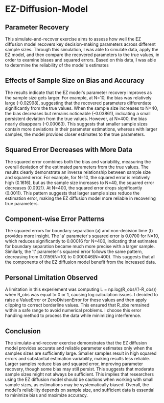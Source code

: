 # EZ-Diffusion-Model

## Parameter Recovery
This simulate-and-recover exercise aims to assess how well the EZ diffusion model recovers key decision-making parameters across different sample sizes. Through this simulation, I was able to simulate data, apply the EZ model, and then compare the recovered parameters to the true values, in order to examine biases and squared errors. Based on this data, I was able to determine the reliability of the model's estimates 

## Effects of Sample Size on Bias and Accuracy
The results indicate that the EZ model's parameter recovery improves as the sample size gets larger. For example, at N=10, the bias was relatively large (-0.02998), suggesting that the recovered parameters differentiate significantly from the true values. When the sample size increases to N=40, the bias decreases but remains noticeable (-0.03861), indicating a small persistent deviation from the true values. However, at N=400, the bias nearly disappears (-0.00063). This suggests that smaller sample sizes contain more deviations in their parameter estimations, whereas with larger samples, the model provides closer estimates to the true parameters.  
## Squared Error Decreases with More Data
The squared error combines both the bias and variability, measuring the overall deviation of the estimated parameters from the true values. The results clearly demonstrate an inverse relationship between sample size and squared error. For example, for N=10, the squared error is relatively high (0.1616), but as the sample size increases to N=40, the squared error decreases (0.0921). At N=400, the squared error drops significantly (0.0011). This pattern suggests that larger sample sizes reduce the estimation error, making the EZ diffusion model more reliable in recovering true parameters. 
## Component-wise Error Patterns
The squared errors for boundary separation (a) and non-decision time (t) provides more insight. The 'a' parameter's squared error is 0.0700 for N=10, which reduces significantly to 0.00016 for N=400, indicating that estimates for boundary separation became much more precise with a larger sample. Similarly, the 't' parameter's squared error follows the same pattern, decreasing from 0.0159(N=10) to 0.000046(N=400). This suggests that all the components of the EZ diffusion model benefit from the increased data. 
## Personal Limitation Observed
A limitation in this experiement was computing L = np.log(R_obs/(1-R_obs)) when R_obs was equal to 0 or 1, causing log calculation issues. I decided to raise a ValueError or ZeroDivisonError for these values and then apply clipping to correct borderline values. This ensured that R_obs remained within a safe range to avoid numerical problems. I choose this error handling method to process the data while minimizing interference.
## Conclusion
The simulate-and-recover exercise demonstrates that the EZ diffusion model provides accurate and reliable parameter estimates only when the samples sizes are sufficiently large. Smaller samples result in high squared errors and substantial estimation variability, making results less reliable. Larger samples reduce bias and squared error, improving parameter recovery, though some bias may still persist. This suggests that moderate sample sizes might not always be sufficient. This implies that researchers using the EZ diffusion model should be cautions when working with small sample sizes, as estimations may be systematically biased. Overall, the model's reliability depends on sample size, and sufficient data is essential to minimize bias and maximize accuracy. 